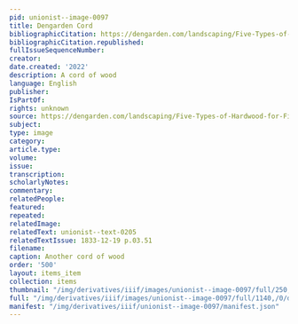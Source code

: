 ```yaml
---
pid: unionist--image-0097
title: Dengarden Cord
bibliographicCitation: https://dengarden.com/landscaping/Five-Types-of-Hardwood-for-Firewood
bibliographicCitation.republished: 
fullIssueSequenceNumber: 
creator: 
date.created: '2022'
description: A cord of wood
language: English
publisher: 
IsPartOf: 
rights: unknown
source: https://dengarden.com/landscaping/Five-Types-of-Hardwood-for-Firewood
subject: 
type: image
category: 
article.type: 
volume: 
issue: 
transcription: 
scholarlyNotes: 
commentary: 
relatedPeople: 
featured: 
repeated: 
relatedImage: 
relatedText: unionist--text-0205
relatedTextIssue: 1833-12-19 p.03.51
filename: 
caption: Another cord of wood
order: '500'
layout: items_item
collection: items
thumbnail: "/img/derivatives/iiif/images/unionist--image-0097/full/250,/0/default.jpg"
full: "/img/derivatives/iiif/images/unionist--image-0097/full/1140,/0/default.jpg"
manifest: "/img/derivatives/iiif/unionist--image-0097/manifest.json"
---
```

